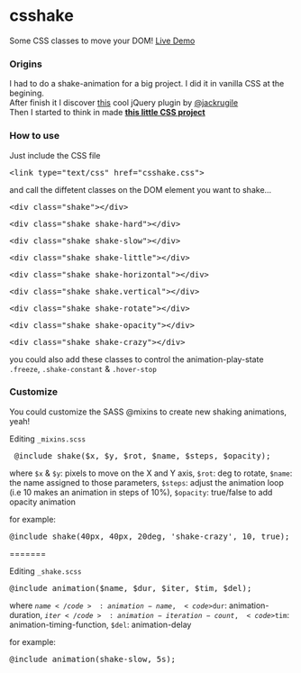 csshake
=======

Some CSS classes to move your DOM!
<a href="http://elrumordelaluz.github.io/csshake/">Live Demo</a>

<h3>Origins</h3>
<p>I had to do a shake-animation for a big project. I did it in vanilla CSS at the begining.<br>After finish it I discover <a class="shake shake-constant shake-little" href="http://jackrugile.com/jrumble/">this</a> cool jQuery plugin by <a class="shake" href="https://twitter.com/jackrugile">@jackrugile</a><br> Then I started to think in made <strong><a href="http://elrumordelaluz.github.io/csshake/">this little CSS project</a></strong></p>

<h3>How to use</h3>
<p>
Just include the CSS file <pre>&lt;link type="text/css" href="csshake.css"&gt;</pre>
and call the diffetent classes on the DOM element you want to shake...
<pre>&lt;div class="shake"&gt;&lt;/div&gt;</pre>
<pre>&lt;div class="shake shake-hard"&gt;&lt;/div&gt;</pre>
<pre>&lt;div class="shake shake-slow"&gt;&lt;/div&gt;</pre>
<pre>&lt;div class="shake shake-little"&gt;&lt;/div&gt;</pre>
<pre>&lt;div class="shake shake-horizontal"&gt;&lt;/div&gt;</pre>
<pre>&lt;div class="shake shake.vertical"&gt;&lt;/div&gt;</pre>
<pre>&lt;div class="shake shake-rotate"&gt;&lt;/div&gt;</pre>
<pre>&lt;div class="shake shake-opacity"&gt;&lt;/div&gt;</pre>
<pre>&lt;div class="shake shake-crazy"&gt;&lt;/div&gt;</pre>
you could also add these classes to control the animation-play-state <code>.freeze</code>, <code>.shake-constant</code> &amp; <code>.hover-stop</code>
</p>


<h3>Customize</h3>
<p>You could customize the SASS @mixins to create new shaking animations, yeah!</p>
Editing <code>_mixins.scss</code>
<pre> @include shake($x, $y, $rot, $name, $steps, $opacity);</pre>
where <code>$x</code> & <code>$y</code>: pixels to move on the X and Y axis,
		  <code>$rot</code>: deg to rotate,
		  <code>$name</code>: the name assigned to those parameters,
		  <code>$steps</code>: adjust the animation loop (i.e 10 makes an animation in steps of 10%),
		  <code>$opacity</code>: true/false to add opacity animation
<p>for example:
<pre>@include shake(40px, 40px, 20deg, 'shake-crazy', 10, true);</pre>
</p>

=======

Editing <code>_shake.scss</code>
<pre>@include animation($name, $dur, $iter, $tim, $del);</pre>
where <code>$name</code>: animation-name,
		  <code>$dur</code>: animation-duration,
		  <code>$iter</code>: animation-iteration-count,
		  <code>$tim</code>: animation-timing-function,
		  <code>$del</code>: animation-delay
<p>for example:
<pre>@include animation(shake-slow, 5s);</pre>
</p>
